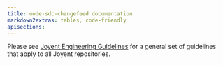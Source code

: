 ```yaml
---
title: node-sdc-changefeed documentation
markdown2extras: tables, code-friendly
apisections:
---
```

<!--
    This Source Code Form is subject to the terms of the Mozilla Public
    License, v. 2.0. If a copy of the MPL was not distributed with this
    file, You can obtain one at http://mozilla.org/MPL/2.0/.
-->

<!--
    Copyright (c) 2015, Joyent, Inc.
-->

Please see [Joyent Engineering Guidelines](https://github.com/joyent/eng/blob/master/docs/index.md)
for a general set of guidelines that apply to all Joyent repositories.
